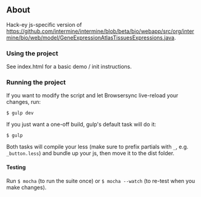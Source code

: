 ## About
Hack-ey js-specific version of https://github.com/intermine/intermine/blob/beta/bio/webapp/src/org/intermine/bio/web/model/GeneExpressionAtlasTissuesExpressions.java.

### Using the project
See index.html for a basic demo / init instructions.


### Running the project

If you want to modify the script and let Browsersync live-reload your changes, run:

    $ gulp dev

If you just want a one-off build, gulp's default task will do it:

    $ gulp

Both tasks will compile your less (make sure to prefix partials with `_`, e.g. `_button.less`) and bundle up your js, then move it to the dist folder.

#### Testing

Run `$ mocha` (to run the suite once) or `$ mocha --watch` (to re-test when you make changes).

